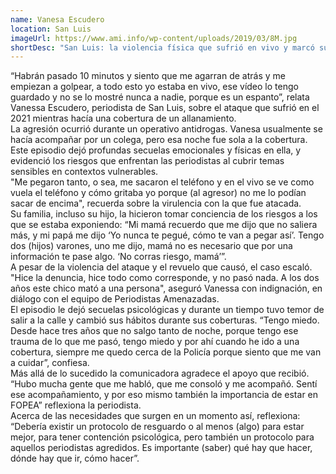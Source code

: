 ```yaml
---
name: Vanesa Escudero
location: San Luis
imageUrl: https://www.ami.info/wp-content/uploads/2019/03/8M.jpg
shortDesc: "San Luis: la violencia física que sufrió en vivo y marcó su carrera"
---
```


“Habrán pasado 10 minutos y siento que me agarran de atrás y me empiezan a golpear, a todo esto yo estaba en vivo, ese vídeo lo tengo guardado y no se lo mostré nunca a nadie, porque es un espanto”, relata Vanessa Escudero, periodista de San Luis, sobre el ataque que sufrió en el 2021 mientras hacía una cobertura de un allanamiento. \
La agresión ocurrió durante un operativo antidrogas. Vanesa usualmente se hacía acompañar por un colega, pero esa noche fue sola a la cobertura. Este episodio dejó profundas secuelas emocionales y físicas en ella, y evidenció los riesgos que enfrentan las periodistas al cubrir temas sensibles en contextos vulnerables.\
"Me pegaron tanto, o sea, me sacaron el teléfono y en el vivo se ve como vuela el teléfono y cómo gritaba yo porque (al agresor) no me lo podían sacar de encima", recuerda sobre la virulencia con la que fue atacada.\
Su familia, incluso su hijo, la hicieron tomar conciencia de los riesgos a los que se estaba exponiendo: “Mi mamá recuerdo que me dijo que no saliera más, y mi papá me dijo ‘Yo nunca te pegué, cómo te van a pegar así’. Tengo dos (hijos) varones, uno me dijo, mamá no es necesario que por una información te pase algo. ‘No corras riesgo, mamá’”.\
A pesar de la violencia del ataque y el revuelo que causó, el caso escaló. "Hice la denuncia, hice todo como corresponde, y no pasó nada. A los dos años este chico mató a una persona", aseguró Vanessa con indignación, en diálogo con el equipo de Periodistas Amenazadas.\
El episodio le dejó secuelas psicológicas y durante un tiempo tuvo temor de salir a la calle y cambió sus hábitos durante sus coberturas. “Tengo miedo. Desde hace tres años que no salgo tanto de noche, porque tengo ese trauma de lo que me pasó, tengo miedo y por ahí cuando he ido a una cobertura, siempre me quedo cerca de la Policía porque siento que me van a cuidar”, confiesa.\
Más allá de lo sucedido la comunicadora agradece el apoyo que recibió. “Hubo mucha gente que me habló, que me consoló y me acompañó. Sentí ese acompañamiento, y por eso mismo también la importancia de estar en FOPEA” reflexiona la periodista.\
Acerca de las necesidades que surgen en un momento así, reflexiona: “Debería existir un protocolo de resguardo o al menos (algo) para estar mejor, para tener contención psicológica, pero también un protocolo para aquellos periodistas agredidos. Es importante (saber) qué hay que hacer, dónde hay que ir, cómo hacer”.
